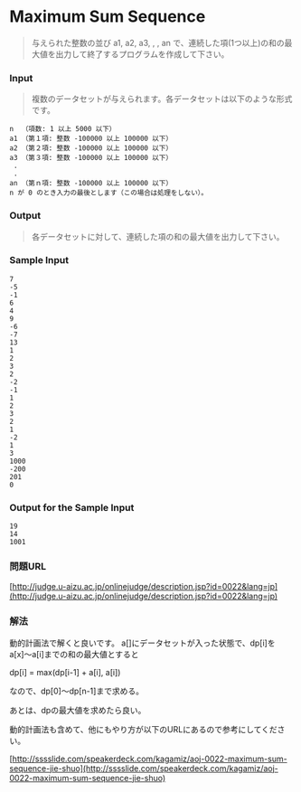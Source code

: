 # Maximum Sum Sequence
> 与えられた整数の並び a1, a2, a3, , , an で、連続した項(1つ以上)の和の最大値を出力して終了するプログラムを作成して下さい。

### Input
> 複数のデータセットが与えられます。各データセットは以下のような形式です。

    n  （項数: 1 以上 5000 以下）
    a1 （第１項: 整数 -100000 以上 100000 以下）
    a2 （第２項: 整数 -100000 以上 100000 以下）
    a3 （第３項: 整数 -100000 以上 100000 以下）
     .
     .
    an （第ｎ項: 整数 -100000 以上 100000 以下）
    n が 0 のとき入力の最後とします（この場合は処理をしない）。

### Output
> 各データセットに対して、連続した項の和の最大値を出力して下さい。

### Sample Input
    7
    -5
    -1
    6
    4
    9
    -6
    -7
    13
    1
    2
    3
    2
    -2
    -1
    1
    2
    3
    2
    1
    -2
    1
    3
    1000
    -200
    201
    0
### Output for the Sample Input
    19
    14
    1001
### 問題URL
[http://judge.u-aizu.ac.jp/onlinejudge/description.jsp?id=0022&lang=jp](http://judge.u-aizu.ac.jp/onlinejudge/description.jsp?id=0022&lang=jp)

### 解法
動的計画法で解くと良いです。
a[]にデータセットが入った状態で、dp[i]をa[x]〜a[i]までの和の最大値とすると

dp[i] = max(dp[i-1] + a[i], a[i])

なので、dp[0]〜dp[n-1]まで求める。

あとは、dpの最大値を求めたら良い。

動的計画法も含めて、他にもやり方が以下のURLにあるので参考にしてください。

[http://sssslide.com/speakerdeck.com/kagamiz/aoj-0022-maximum-sum-sequence-jie-shuo](http://sssslide.com/speakerdeck.com/kagamiz/aoj-0022-maximum-sum-sequence-jie-shuo)
